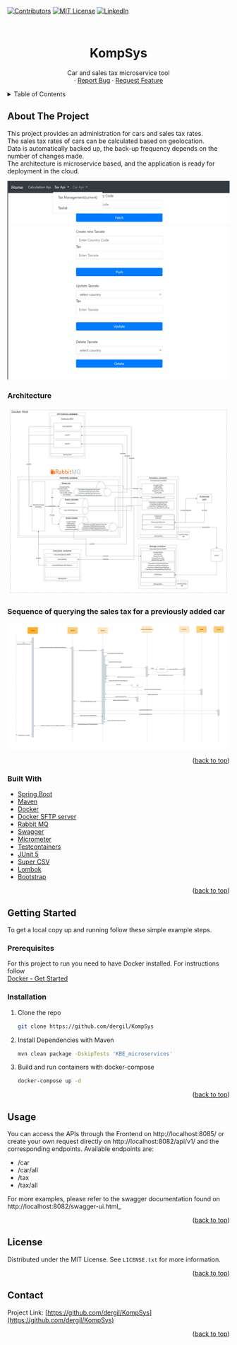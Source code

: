 [![Contributors][contributors-shield]][contributors-url]
[![MIT License][license-shield]][license-url]
[![LinkedIn][linkedin-shield]][linkedin-url]



<!-- PROJECT LOGO -->
<br />
<div align="center">
<h1 align="center">KompSys</h1>

  <p align="center">
    Car and sales tax microservice tool
    <br />
    ·
    <a href="https://github.com/dergil/KompSys/issues">Report Bug</a>
    ·
    <a href="https://github.com/dergil/KompSys/issues">Request Feature</a>
  </p>
</div>



<!-- TABLE OF CONTENTS -->
<details>
  <summary>Table of Contents</summary>
  <ol>
    <li>
      <a href="#about-the-project">About The Project</a>
      <ul>
        <li><a href="#built-with">Built With</a></li>
      </ul>
    </li>
    <li>
      <a href="#getting-started">Getting Started</a>
      <ul>
        <li><a href="#prerequisites">Prerequisites</a></li>
        <li><a href="#installation">Installation</a></li>
      </ul>
    </li>
    <li><a href="#usage">Usage</a></li>
    <li><a href="#roadmap">Roadmap</a></li>
    <li><a href="#contributing">Contributing</a></li>
    <li><a href="#license">License</a></li>
    <li><a href="#contact">Contact</a></li>
    <li><a href="#acknowledgments">Acknowledgments</a></li>
  </ol>
</details>



<!-- ABOUT THE PROJECT -->

## About The Project

This project provides an administration for cars and sales tax rates.  
The sales tax rates of cars can be calculated based on geolocation.  
Data is automatically backed up, the back-up frequency depends on the number of changes made.  
The architecture is microservice based, and the application is ready for deployment in the cloud.  



![](Project_screenshot.jpg)
### Architecture
![](architecture.jpeg)
### Sequence of querying the sales tax for a previously added car
![](CarTaxCalculate_sequence.jpeg)

<p align="right">(<a href="#top">back to top</a>)</p>

### Built With

* [Spring Boot](https://spring.io/)
* [Maven](https://maven.apache.org/)
* [Docker](https://docker.com/)
* [Docker SFTP server](https://github.com/atmoz/sftp)
* [Rabbit MQ](https://www.rabbitmq.com/)
* [Swagger](https://swagger.io/)
* [Micrometer](https://micrometer.io/)
* [Testcontainers](https://www.testcontainers.org/)
* [JUnit 5](https://junit.org/junit5/)
* [Super CSV](http://super-csv.github.io/)
* [Lombok](https://projectlombok.org/)
* [Bootstrap](https://getbootstrap.com/)

<p align="right">(<a href="#top">back to top</a>)</p>



<!-- GETTING STARTED -->

## Getting Started

To get a local copy up and running follow these simple example steps.

### Prerequisites

For this project to run you need to have Docker installed. For instructions follow <br>[Docker - Get Started](https://www.docker.com/get-started/) 

### Installation

1. Clone the repo
   ```sh
   git clone https://github.com/dergil/KompSys
   ```
2. Install Dependencies with Maven
   ```sh
   mvn clean package -DskipTests 'KBE_microservices'
   ```
3. Build and run containers with docker-compose
   ```sh
   docker-compose up -d
   ```

<p align="right">(<a href="#top">back to top</a>)</p>



<!-- USAGE EXAMPLES -->

## Usage

You can access the APIs through the Frontend on http://localhost:8085/ or create your own request directly on http://localhost:8082/api/v1/ and the corresponding endpoints.
Available endpoints are:
- /car
- /car/all
- /tax
- /tax/all

For more examples, please refer to the swagger documentation found on http://localhost:8082/swagger-ui.html_

<p align="right">(<a href="#top">back to top</a>)</p>

<!-- CONTRIBUTING -->


<!-- LICENSE -->

## License

Distributed under the MIT License. See `LICENSE.txt` for more information.

<p align="right">(<a href="#top">back to top</a>)</p>



<!-- CONTACT -->

## Contact

Project Link: [https://github.com/dergil/KompSys](https://github.com/dergil/KompSys)

<p align="right">(<a href="#top">back to top</a>)</p>



<!-- MARKDOWN LINKS & IMAGES -->
<!-- https://www.markdownguide.org/basic-syntax/#reference-style-links -->

[contributors-shield]: https://img.shields.io/github/contributors/dergil/KompSys.svg?style=for-the-badge

[contributors-url]: https://github.com/dergil/KompSys/graphs/contributors

[forks-shield]: https://img.shields.io/github/forks/dergil/KompSys.svg?style=for-the-badge

[forks-url]: https://github.com/dergil/KompSys/network/members

[stars-shield]: https://img.shields.io/github/stars/dergil/KompSys.svg?style=for-the-badge

[stars-url]: https://github.com/dergil/KompSys/stargazers

[issues-shield]: https://img.shields.io/github/issues/dergil/KompSys.svg?style=for-the-badge

[issues-url]: https://github.com/dergil/KompSys/issues

[license-shield]: https://img.shields.io/github/license/dergil/KompSys.svg?style=for-the-badge

[license-url]: https://github.com/dergil/KompSys/LICENSE.txt

[linkedin-shield]: https://img.shields.io/badge/-LinkedIn-black.svg?style=for-the-badge&logo=linkedin&colorB=555

[linkedin-url]: https://linkedin.com/in/philipp-dahlke

[product-screenshot]: images/screenshot.png
